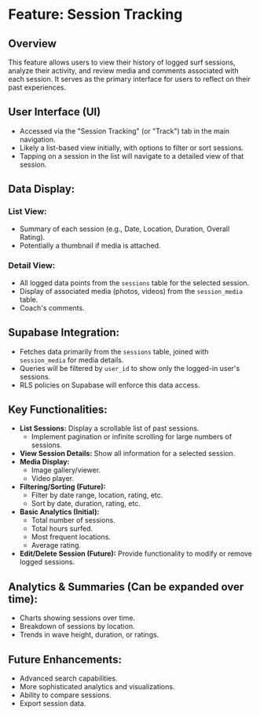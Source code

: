 # Feature: Session Tracking

## Overview

This feature allows users to view their history of logged surf sessions, analyze their activity, and review media and comments associated with each session. It serves as the primary interface for users to reflect on their past experiences.

## User Interface (UI)

*   Accessed via the "Session Tracking" (or "Track") tab in the main navigation.
*   Likely a list-based view initially, with options to filter or sort sessions.
*   Tapping on a session in the list will navigate to a detailed view of that session.

## Data Display:

### List View:
*   Summary of each session (e.g., Date, Location, Duration, Overall Rating).
*   Potentially a thumbnail if media is attached.

### Detail View:
*   All logged data points from the `sessions` table for the selected session.
*   Display of associated media (photos, videos) from the `session_media` table.
*   Coach's comments.

## Supabase Integration:

*   Fetches data primarily from the `sessions` table, joined with `session_media` for media details.
*   Queries will be filtered by `user_id` to show only the logged-in user's sessions.
*   RLS policies on Supabase will enforce this data access.

## Key Functionalities:

*   **List Sessions:** Display a scrollable list of past sessions.
    *   Implement pagination or infinite scrolling for large numbers of sessions.
*   **View Session Details:** Show all information for a selected session.
*   **Media Display:**
    *   Image gallery/viewer.
    *   Video player.
*   **Filtering/Sorting (Future):**
    *   Filter by date range, location, rating, etc.
    *   Sort by date, duration, rating, etc.
*   **Basic Analytics (Initial):**
    *   Total number of sessions.
    *   Total hours surfed.
    *   Most frequent locations.
    *   Average rating.
*   **Edit/Delete Session (Future):** Provide functionality to modify or remove logged sessions.

## Analytics & Summaries (Can be expanded over time):

*   Charts showing sessions over time.
*   Breakdown of sessions by location.
*   Trends in wave height, duration, or ratings.

## Future Enhancements:

*   Advanced search capabilities.
*   More sophisticated analytics and visualizations.
*   Ability to compare sessions.
*   Export session data.
